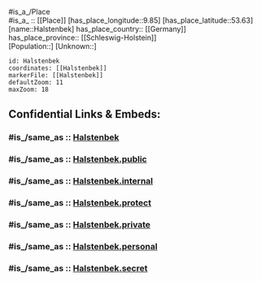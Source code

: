 ﻿---
confidential: public
isDeleted: false
location:
- 53.63
- 9.85
mapmarker: city
mapzoom:
- 7
- 12
SpocWebEntityId: 30735
tags:
- geo/City
type: City
---

#is_a_/Place  
#is_a_ :: [[Place]] 
[has_place_longitude::9.85] 
[has_place_latitude::53.63] 
[name::Halstenbek] 
has_place_country:: [[Germany]]  
has_place_province:: [[Schleswig-Holstein]]  
[Population::] 
[Unknown::] 


```leaflet
id: Halstenbek
coordinates: [[Halstenbek]] 
markerFile: [[Halstenbek]] 
defaultZoom: 11 
maxZoom: 18
```


## Confidential Links & Embeds: 

### #is_/same_as :: [Halstenbek](/_Standards/Earth/Continent/Europe/Europe~Central/Germany/Germany~West/Schleswig-Holstein/counties~SH/Pinneberg/cities~Pinneberg/Halstenbek.md) 

### #is_/same_as :: [Halstenbek.public](/_public/Earth/Continent/Europe/Europe~Central/Germany/Germany~West/Schleswig-Holstein/counties~SH/Pinneberg/cities~Pinneberg/Halstenbek.public.md) 

### #is_/same_as :: [Halstenbek.internal](/_internal/Earth/Continent/Europe/Europe~Central/Germany/Germany~West/Schleswig-Holstein/counties~SH/Pinneberg/cities~Pinneberg/Halstenbek.internal.md) 

### #is_/same_as :: [Halstenbek.protect](/_protect/Earth/Continent/Europe/Europe~Central/Germany/Germany~West/Schleswig-Holstein/counties~SH/Pinneberg/cities~Pinneberg/Halstenbek.protect.md) 

### #is_/same_as :: [Halstenbek.private](/_private/Earth/Continent/Europe/Europe~Central/Germany/Germany~West/Schleswig-Holstein/counties~SH/Pinneberg/cities~Pinneberg/Halstenbek.private.md) 

### #is_/same_as :: [Halstenbek.personal](/_personal/Earth/Continent/Europe/Europe~Central/Germany/Germany~West/Schleswig-Holstein/counties~SH/Pinneberg/cities~Pinneberg/Halstenbek.personal.md) 

### #is_/same_as :: [Halstenbek.secret](/_secret/Earth/Continent/Europe/Europe~Central/Germany/Germany~West/Schleswig-Holstein/counties~SH/Pinneberg/cities~Pinneberg/Halstenbek.secret.md)

